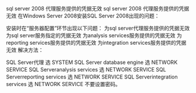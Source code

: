 sql server 2008 代理服务提供的凭据无效
sql server 2008 代理服务提供的凭据无效
在Windows Server 2008安装SQL Server 2008出现的问题：

安装时在“服务器配置”环节出现以下问题：
为sql server代理服务提供的凭据无效
为sql server服务指定的凭据无效
为analysis services服务提供的凭据无效
为reporting services服务提供的凭据无效
为integration services服务提供的凭据无效
解决方法：

SQL Server代理 选 SYSTEM
SQL Server database engine  选 NETWORK SERVICE
SQL Serveranalysis services  选 NETWORK SERVICE
SQL Serverreporting services  选 NETWORK SERVICE
SQL Serverintegration services  选 NETWORK SERVICE
不要设置密码。

